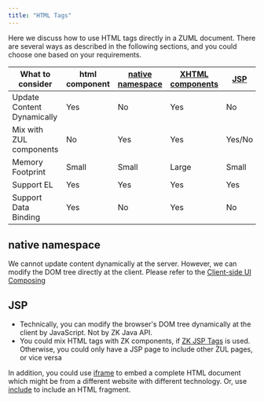 ```yaml
---
title: "HTML Tags"
---
```


Here we discuss how to use HTML tags directly in a ZUML document. There
are several ways as described in the following sections, and you could
choose one based on your requirements.

| What to consider | html component | [native namespace](/zk_dev_ref/ui_patterns/HTML_Tags/The_native_Namespace) | [XHTML components](/zk_dev_ref/ui_patterns/HTML_Tags/the_xhtml_component_set) | [JSP](/zk_dev_ref/integration/jsp) |
|---|---|---|-------------------------------------------------------------------|--------------------------------------------|
| Update Content Dynamically | Yes | No | Yes| No |
| Mix with ZUL components | No | Yes | Yes| Yes/No |
| Memory Footprint | Small | Small | Large  | Small  |
| Support EL | Yes | Yes | Yes| Yes|
| Support Data Binding | Yes | No | Yes| No |

## native namespace 
We cannot update content dynamically at the server.
However, we can modify the DOM tree directly at the client. Please
refer to the [Client-side UI Composing](/zk_dev_ref/ui_composing/client_side_ui_composing)

## JSP  
* Technically, you can modify the browser's DOM tree dynamically at the client by JavaScript. Not by ZK Java API.
* You could mix HTML tags with ZK components, if [ZK JSP Tags](/zk_jsp_tags_essentials/before_you_start) is used.
Otherwise, you could only have a JSP page to include other ZUL pages, or vice versa

In addition, you could use
[iframe]({{site.baseurl}}/zk_component_ref/iframe)
to embed a complete HTML document which might be from a different
website with different technology. Or, use
[include]({{site.baseurl}}/zk_component_ref/include)
to include an HTML fragment.
